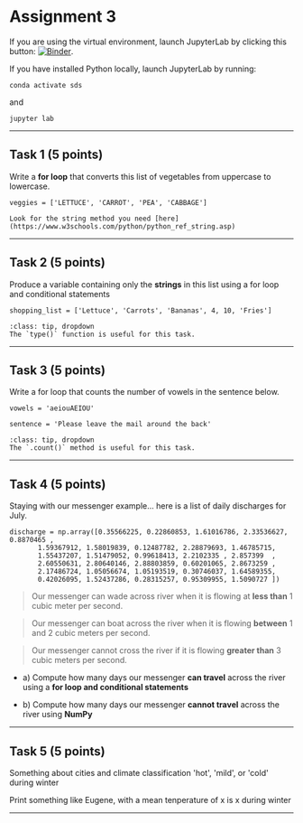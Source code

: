 # Assignment 3

If you are using the virtual environment, launch JupyterLab by clicking this button: [![Binder](https://mybinder.org/badge_logo.svg)](https://mybinder.org/v2/gh/owel-lab/programming-for-sds-site/HEAD).


If you have installed Python locally, launch JupyterLab by running:

```
conda activate sds
```
and
```
jupyter lab
```
*****************************

## Task 1 (5 points)

Write a **for loop** that converts this list of vegetables from uppercase to lowercase.

```
veggies = ['LETTUCE', 'CARROT', 'PEA', 'CABBAGE']
```

```{hint}
Look for the string method you need [here](https://www.w3schools.com/python/python_ref_string.asp)
```
*****************************
## Task 2 (5 points)

Produce a variable containing only the **strings** in this list using a for loop and conditional statements 

```
shopping_list = ['Lettuce', 'Carrots', 'Bananas', 4, 10, 'Fries']
```

```{admonition} Click to reveal hint
:class: tip, dropdown
The `type()` function is useful for this task.
```

*****************************
## Task 3 (5 points)

Write a for loop that counts the number of vowels in the sentence below.

```
vowels = 'aeiouAEIOU'

sentence = 'Please leave the mail around the back'
```

```{admonition} Click to reveal hint
:class: tip, dropdown
The `.count()` method is useful for this task.
```

*****************************
## Task 4 (5 points)

Staying with our messenger example... here is a list of daily discharges for July.

```
discharge = np.array([0.35566225, 0.22860853, 1.61016786, 2.33536627, 0.8870465 ,
       1.59367912, 1.58019839, 0.12487782, 2.28879693, 1.46785715,
       1.55437207, 1.51479052, 0.99618413, 2.2102335 , 2.857399  ,
       2.60550631, 2.80640146, 2.88803859, 0.60201065, 2.8673259 ,
       2.17486724, 1.05056674, 1.05193519, 0.30746037, 1.64589355,
       0.42026095, 1.52437286, 0.28315257, 0.95309955, 1.5090727 ])
```

> Our messenger can wade across river when it is flowing at **less than** 1 cubic meter per second.

> Our messenger can boat across the river when it is flowing **between** 1 and 2 cubic meters per second.

> Our messenger cannot cross the river if it is flowing **greater than** 3 cubic meters per second.


* a) Compute how many days our messenger **can travel** across the river using a **for loop and conditional statements**


* b) Compute how many days our messenger **cannot travel** across the river using **NumPy**

*****************************
## Task 5 (5 points)

Something about cities and climate classification 'hot', 'mild', or 'cold' during winter

Print something like Eugene, with a mean tenperature of x is x during winter

*****************************


```{important} Save your notebook to your local course folder and submit assignment (in **.ipynb** format) to Canvas by the deadline.
```

